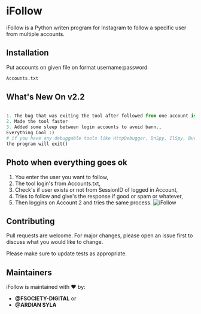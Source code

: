 # iFollow

iFollow is a Python writen program for Instagram to follow a specific user from multiple accounts.

## Installation

Put accounts on given file on format username:password

```bash
Accounts.txt
```

## What's New On v2.2

```python

1. The bug that was exiting the tool after followed from one account is FIXED,
2. Made the tool faster
3. Added some sleep between login accounts to avoid bann.,
Everything Cool :)
# if you have any debuggable tools like HttpDebugger, DnSpy, IlSpy, BurpSuite etc..
the program will exit()

```
## Photo when everything goes ok
1. You enter the user you want to follow,
2. The tool login's from Accounts.txt,
3. Check's if user exists or not from SessionID of logged in Account,
4. Tries to follow and give's the response if good or spam or whatever,
5. Then loggins on Account 2 and tries the same process.
![iFollow](https://user-images.githubusercontent.com/113261722/195684563-3153e62e-20b7-4415-b9a0-883a3f750905.png)


## Contributing
Pull requests are welcome. For major changes, please open an issue first to discuss what you would like to change.

Please make sure to update tests as appropriate.

## Maintainers

iFollow is maintained with :heart: by:

- **@FSOCIETY-DIGITAL** or 
- **@ARDIAN SYLA**
